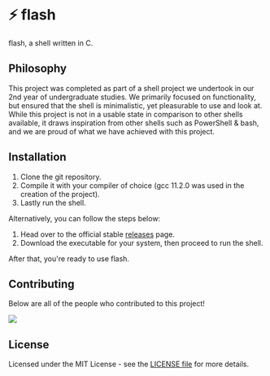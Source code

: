 # ⚡ flash

flash, a shell written in C.

## Philosophy
This project was completed as part of a shell project we undertook in our 2nd year of undergraduate studies. We primarily focused on functionality, but ensured that the shell is minimalistic, yet pleasurable to use and look at. While this project is not in a usable state in comparison to other shells available, it draws inspiration from other shells such as PowerShell & bash, and we are proud of what we have achieved with this project.

## Installation
1. Clone the git repository.
2. Compile it with your compiler of choice (gcc 11.2.0 was used in the creation of the project).
3. Lastly run the shell.

Alternatively, you can follow the steps below:

1. Head over to the official stable [releases](https://github.com/flash-shell/flash/releases) page.
2. Download the executable for your system, then proceed to run the shell.

After that, you're ready to use flash.

## Contributing

Below are all of the people who contributed to this project!

<a href="https://github.com/flash-shell/flash/graphs/contributors">
  <img src="https://contributors-img.web.app/image?repo=flash-shell/flash"/>
</a>

## License

Licensed under the MIT License - see the [LICENSE file](https://github.com/flash-shell/flash/blob/master/LICENSE) for more details.
